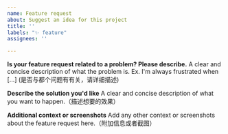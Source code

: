 ```yaml
---
name: Feature request
about: Suggest an idea for this project
title: ''
labels: "✨ feature"
assignees: ''

---
```


**Is your feature request related to a problem? Please describe.**
A clear and concise description of what the problem is. Ex. I'm always frustrated when [...] (是否与都个问题有有关，请详细描述)

**Describe the solution you'd like**
A clear and concise description of what you want to happen.（描述想要的效果）

**Additional context or screenshots**
Add any other context or screenshots about the feature request here.（附加信息或者截图）
